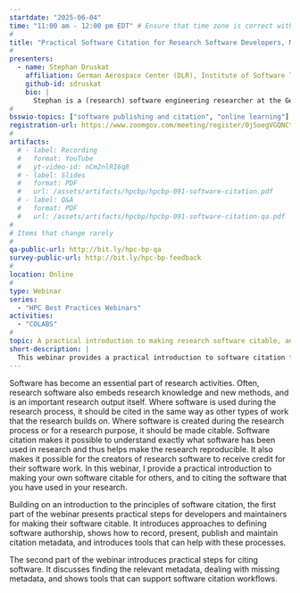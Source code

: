 ```yaml
---
startdate: "2025-06-04"
time: "11:00 am - 12:00 pm EDT" # Ensure that time zone is correct with respect to standard/daylight time
#
title: "Practical Software Citation for Research Software Developers, Maintainers and Users"
#
presenters:
  - name: Stephan Druskat
    affiliation: German Aerospace Center (DLR), Institute of Software Technology
    github-id: sdruskat
    bio: |
      Stephan is a (research) software engineering researcher at the German Aerospace Center (DLR) in Berlin, Germany, and a Software Sustainability Institute Fellow. After receiving his M.A. in English Philology, Modern German Literature and Linguistics, he worked as a Research Software Engineer in different linguistic research projects before joining DLR to investigate research software more generally. Stephan's main research interests are research software engineering and sustainability, empirical software engineering and software intelligence. He leads the [Citation File Format](https://citation-file-format.github.io/) and [HERMES](https://hermes.software-metadata.pub/en/latest/) projects.
#
bsswio-topics: ["software publishing and citation", "online learning"]
registration-url: https://www.zoomgov.com/meeting/register/0jSoegVGQNCtrKnS10CX_A
#
artifacts:
  # - label: Recording
  #   format: YouTube
  #   yt-video-id: nCm2nlRI6q8
  # - label: Slides
  #   format: PDF
  #   url: /assets/artifacts/hpcbp/hpcbp-091-software-citation.pdf
  # - label: Q&A
  #   format: PDF
  #   url: /assets/artifacts/hpcbp/hpcbp-091-software-citation-qa.pdf
#
# Items that change rarely
#
qa-public-url: http://bit.ly/hpc-bp-qa
survey-public-url: http://bit.ly/hpc-bp-feedback
#
location: Online
#
type: Webinar
series:
  - "HPC Best Practices Webinars"
activities:
  - "COLABS"
#
topic: A practical introduction to making research software citable, and to citing software that has been used in research.
short-description: |
  This webinar provides a practical introduction to software citation for developers, maintainers and users of research software. In the first part, it introduces the principles of software citation and current good practices for making software citable with the help of metadata formats, tools and infrastructure. The second part provides examples for a tool-based workflow for citing software, and how to find relevant metadata and deal with missing metadata. 
---
```

Software has become an essential part of research activities. Often, research software also embeds research knowledge and new methods, and is an important research output itself. Where software is used during the research process, it should be cited in the same way as other types of work that the research builds on. Where software is created during the research process or for a research purpose, it should be made citable. Software citation makes it possible to understand exactly what software has been used in research and thus helps make the research reproducible. It also makes it possible for the creators of research software to receive credit for their software work. In this webinar, I provide a practical introduction to making your own software citable for others, and to citing the software that you have used in your research.

Building on an introduction to the principles of software citation, the first part of the webinar presents practical steps for developers and maintainers for making their software citable. It introduces approaches to defining software authorship, shows how to record, present, publish and maintain citation metadata, and introduces tools that can help with these processes.

The second part of the webinar introduces practical steps for citing software. It discusses finding the relevant metadata, dealing with missing metadata, and shows tools that can support software citation workflows.
